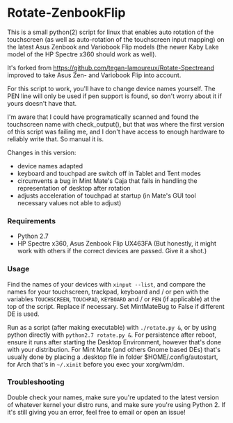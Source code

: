# Rotate-ZenbookFlip

This is a small python(2) script for linux that enables auto rotation of the touchscreen (as well as auto-rotation of the touchscreen input mapping) on the latest Asus Zenbook and Variobook Flip models (the newer Kaby Lake model of the HP Spectre x360 should work as well).

It's forked from https://github.com/tegan-lamoureux/Rotate-Spectreand improved to take Asus Zen- and Variobook Flip into account.

For this script to work, you'll have to change device names yourself. The PEN line will only be used if pen support is found, so don't worry about it if yours doesn't have that.

I'm aware that I could have programatically scanned and found the touchscreen name with check_output(), but that was where the first version of this script was failing me, and I don't have access to enough hardware to reliably write that. So manual it is.

Changes in this version:

 - device names adapted
 - keyboard and touchpad are switch off in Tablet and Tent modes
 - circumvents a bug in Mint Mate's Caja that fails in handling the representation of desktop after rotation
 - adjusts acceleration of touchpad at startup (in Mate's GUI tool necessary values not able to adjust)

### Requirements

 - Python 2.7
 - HP Spectre x360, Asus Zenbook Flip UX463FA (But honestly, it might work with others if the correct devices are passed. Give it a shot.)

### Usage

Find the names of your devices with `xinput --list`, and compare the names for your touchscreen, trackpad, keyboard and / or pen with the variables `TOUCHSCREEN`, `TOUCHPAD`, `KEYBOARD` and / or `PEN` (if applicable) at the top of the script. Replace if necessary. Set MintMateBug to False if different DE is used.

Run as a script (after making executable) with `./rotate.py &`, or by using python directly with `python2.7 rotate.py &`. For persistence after reboot, ensure it runs after starting the Desktop Environment, however that's done with your distribution. For Mint Mate (and others Gnome based DEs) that's usually done by placing a .desktop file in folder $HOME/.config/autostart, for Arch that's in `~/.xinit` before you exec your xorg/wm/dm.

### Troubleshooting

Double check your names, make sure you're updated to the latest version of whatever kernel your distro runs, and make sure you're using Python 2. If it's still giving you an error, feel free to email or open an issue!
